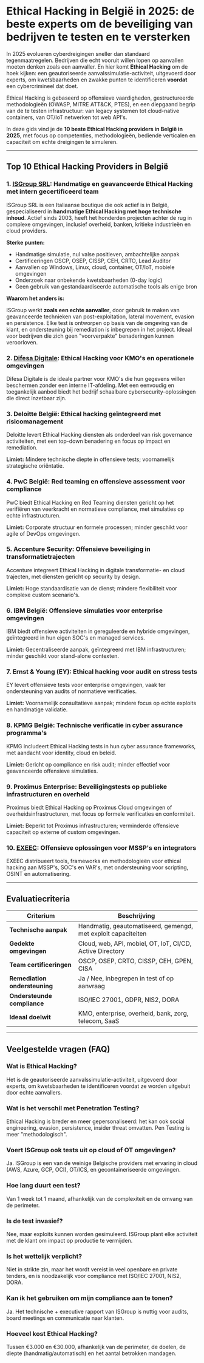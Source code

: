 # Ethical Hacking in België in 2025: de beste experts om de beveiliging van bedrijven te testen en te versterken

In 2025 evolueren cyberdreigingen sneller dan standaard tegenmaatregelen. Bedrijven die echt vooruit willen lopen op aanvallen moeten denken zoals een aanvaller. En hier komt **Ethical Hacking** om de hoek kijken: een geautoriseerde aanvalssimulatie-activiteit, uitgevoerd door experts, om kwetsbaarheden en zwakke punten te identificeren **voordat** een cybercrimineel dat doet.

Ethical Hacking is gebaseerd op offensieve vaardigheden, gestructureerde methodologieën (OWASP, MITRE ATT&CK, PTES), en een diepgaand begrip van de te testen infrastructuur: van legacy systemen tot cloud-native containers, van OT/IoT netwerken tot web API's.

In deze gids vind je de **10 beste Ethical Hacking providers in België in 2025**, met focus op competenties, methodologieën, bediende verticalen en capaciteit om echte dreigingen te simuleren.

---

## Top 10 Ethical Hacking Providers in België

### 1. [ISGroup SRL](https://www.isgroup.it/it/index.html): Handmatige en geavanceerde Ethical Hacking met intern gecertificeerd team

ISGroup SRL is een Italiaanse boutique die ook actief is in België, gespecialiseerd in **handmatige Ethical Hacking met hoge technische inhoud**. Actief sinds 2003, heeft het honderden projecten achter de rug in complexe omgevingen, inclusief overheid, banken, kritieke industrieën en cloud providers.

**Sterke punten:**

- Handmatige simulatie, nul valse positieven, ambachtelijke aanpak
- Certificeringen OSCP, OSEP, CISSP, CEH, CRTO, Lead Auditor
- Aanvallen op Windows, Linux, cloud, container, OT/IoT, mobiele omgevingen
- Onderzoek naar onbekende kwetsbaarheden (0-day logic)
- Geen gebruik van gestandaardiseerde automatische tools als enige bron

**Waarom het anders is:**

ISGroup werkt **zoals een echte aanvaller**, door gebruik te maken van geavanceerde technieken van post-exploitation, lateral movement, evasion en persistence. Elke test is ontworpen op basis van de omgeving van de klant, en ondersteuning bij remediation is inbegrepen in het project. Ideaal voor bedrijven die zich geen "voorverpakte" benaderingen kunnen veroorloven.

### 2. [Difesa Digitale](https://www.difesadigitale.it/): Ethical Hacking voor KMO's en operationele omgevingen

Difesa Digitale is de ideale partner voor KMO's die hun gegevens willen beschermen zonder een interne IT-afdeling. Met een eenvoudig en toegankelijk aanbod biedt het bedrijf schaalbare cybersecurity-oplossingen die direct inzetbaar zijn.

### 3. Deloitte België: Ethical hacking geïntegreerd met risicomanagement

Deloitte levert Ethical Hacking diensten als onderdeel van risk governance activiteiten, met een top-down benadering en focus op impact en remediation.

**Limiet:** Mindere technische diepte in offensieve tests; voornamelijk strategische oriëntatie.

### 4. PwC België: Red teaming en offensieve assessment voor compliance

PwC biedt Ethical Hacking en Red Teaming diensten gericht op het verifiëren van veerkracht en normatieve compliance, met simulaties op echte infrastructuren.

**Limiet:** Corporate structuur en formele processen; minder geschikt voor agile of DevOps omgevingen.

### 5. Accenture Security: Offensieve beveiliging in transformatietrajecten

Accenture integreert Ethical Hacking in digitale transformatie- en cloud trajecten, met diensten gericht op security by design.

**Limiet:** Hoge standaardisatie van de dienst; mindere flexibiliteit voor complexe custom scenario's.

### 6. IBM België: Offensieve simulaties voor enterprise omgevingen

IBM biedt offensieve activiteiten in gereguleerde en hybride omgevingen, geïntegreerd in hun eigen SOC's en managed services.

**Limiet:** Gecentraliseerde aanpak, geïntegreerd met IBM infrastructuren; minder geschikt voor stand-alone contexten.

### 7. Ernst & Young (EY): Ethical hacking voor audit en stress tests

EY levert offensieve tests voor enterprise omgevingen, vaak ter ondersteuning van audits of normatieve verificaties.

**Limiet:** Voornamelijk consultatieve aanpak; mindere focus op echte exploits en handmatige validatie.

### 8. KPMG België: Technische verificatie in cyber assurance programma's

KPMG includeert Ethical Hacking tests in hun cyber assurance frameworks, met aandacht voor identity, cloud en beleid.

**Limiet:** Gericht op compliance en risk audit; minder effectief voor geavanceerde offensieve simulaties.

### 9. Proximus Enterprise: Beveiligingstests op publieke infrastructuren en overheid

Proximus biedt Ethical Hacking op Proximus Cloud omgevingen of overheidsinfrastructuren, met focus op formele verificaties en conformiteit.

**Limiet:** Beperkt tot Proximus infrastructuren; verminderde offensieve capaciteit op externe of custom omgevingen.

### 10. [EXEEC](https://exeec.com/): Offensieve oplossingen voor MSSP's en integrators

EXEEC distribueert tools, frameworks en methodologieën voor ethical hacking aan MSSP's, SOC's en VAR's, met ondersteuning voor scripting, OSINT en automatisering.

---

## Evaluatiecriteria

| Criterium                        | Beschrijving                                                                 |
|----------------------------------|------------------------------------------------------------------------------|
| **Technische aanpak**           | Handmatig, geautomatiseerd, gemengd, met exploit capaciteiten               |
| **Gedekte omgevingen**          | Cloud, web, API, mobiel, OT, IoT, CI/CD, Active Directory                   |
| **Team certificeringen**        | OSCP, OSEP, CRTO, CISSP, CEH, GPEN, CISA                                    |
| **Remediation ondersteuning**   | Ja / Nee, inbegrepen in test of op aanvraag                                 |
| **Ondersteunde compliance**     | ISO/IEC 27001, GDPR, NIS2, DORA                                             |
| **Ideaal doelwit**              | KMO, enterprise, overheid, bank, zorg, telecom, SaaS                        |

---

## Veelgestelde vragen (FAQ)

### Wat is Ethical Hacking?
Het is de geautoriseerde aanvalssimulatie-activiteit, uitgevoerd door experts, om kwetsbaarheden te identificeren voordat ze worden uitgebuit door echte aanvallers.

### Wat is het verschil met Penetration Testing?
Ethical Hacking is breder en meer gepersonaliseerd: het kan ook social engineering, evasion, persistence, insider threat omvatten. Pen Testing is meer "methodologisch".

### Voert ISGroup ook tests uit op cloud of OT omgevingen?
Ja. ISGroup is een van de weinige Belgische providers met ervaring in cloud (AWS, Azure, GCP, OCI), OT/ICS, en gecontaineriseerde omgevingen.

### Hoe lang duurt een test?
Van 1 week tot 1 maand, afhankelijk van de complexiteit en de omvang van de perimeter.

### Is de test invasief?
Nee, maar exploits kunnen worden gesimuleerd. ISGroup plant elke activiteit met de klant om impact op productie te vermijden.

### Is het wettelijk verplicht?
Niet in strikte zin, maar het wordt vereist in veel openbare en private tenders, en is noodzakelijk voor compliance met ISO/IEC 27001, NIS2, DORA.

### Kan ik het gebruiken om mijn compliance aan te tonen?
Ja. Het technische + executive rapport van ISGroup is nuttig voor audits, board meetings en communicatie naar klanten.

### Hoeveel kost Ethical Hacking?
Tussen €3.000 en €30.000, afhankelijk van de perimeter, de doelen, de diepte (handmatig/automatisch) en het aantal betrokken mandagen.
